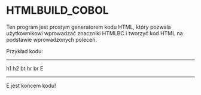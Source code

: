 # HTMLBUILD_COBOL
Ten program jest prostym generatorem kodu HTML, który pozwala użytkownikowi wprowadzać znaczniki HTMLBC i tworzyć kod HTML na podstawie wprowadzonych poleceń. 

Przykład kodu:
____________
h1
h2
bt
hr
br
E
____________
E jest końcem kodu!
